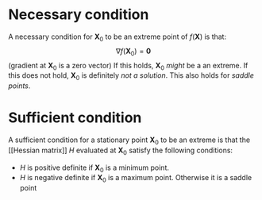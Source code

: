 # Necessary condition
A necessary condition for $\textbf{X}_{0}$ to be an extreme point of $f(\textbf{X})$ is that:
$$
\nabla f(\textbf{X}_{0})=\textbf{0}
$$
(gradient at $\textbf{X}_{0}$ is a zero vector)
If this holds, $\textbf{X}_{0}$ *might* be a an extreme. If this does not hold, $\textbf{X}_{0}$ is definitely *not a solution*. This also holds for *saddle points*.
# Sufficient condition
A sufficient condition for a stationary point $\textbf{X}_{0}$ to be an extreme is that the [[Hessian matrix]] $H$ evaluated at $\textbf{X}_{0}$ satisfy the following conditions:
- $H$ is positive definite if $\textbf{X}_{0}$ is a minimum point.
- $H$ is negative definite if $\textbf{X}_{0}$ is a maximum point.
Otherwise it is a saddle point